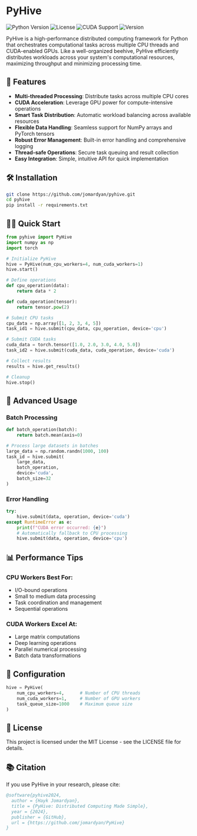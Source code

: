 # PyHive 

![Python Version](https://img.shields.io/badge/python-3.8%2B-blue)
![License](https://img.shields.io/badge/license-MIT-green)
![CUDA Support](https://img.shields.io/badge/CUDA-enabled-brightgreen)
![Version](https://img.shields.io/badge/version-1.0.0-blue)

PyHive is a high-performance distributed computing framework for Python that orchestrates computational tasks across multiple CPU threads and CUDA-enabled GPUs. Like a well-organized beehive, PyHive efficiently distributes workloads across your system's computational resources, maximizing throughput and minimizing processing time.

## 🚀 Features

- **Multi-threaded Processing**: Distribute tasks across multiple CPU cores
- **CUDA Acceleration**: Leverage GPU power for compute-intensive operations
- **Smart Task Distribution**: Automatic workload balancing across available resources
- **Flexible Data Handling**: Seamless support for NumPy arrays and PyTorch tensors
- **Robust Error Management**: Built-in error handling and comprehensive logging
- **Thread-safe Operations**: Secure task queuing and result collection
- **Easy Integration**: Simple, intuitive API for quick implementation

## 🛠️ Installation

```bash
git clone https://github.com/jomardyan/pyhive.git
cd pyhive
pip install -r requirements.txt
```

## 🏃‍♂️ Quick Start

```python
from pyhive import PyHive
import numpy as np
import torch

# Initialize PyHive
hive = PyHive(num_cpu_workers=4, num_cuda_workers=1)
hive.start()

# Define operations
def cpu_operation(data):
    return data * 2

def cuda_operation(tensor):
    return tensor.pow(2)

# Submit CPU tasks
cpu_data = np.array([1, 2, 3, 4, 5])
task_id1 = hive.submit(cpu_data, cpu_operation, device='cpu')

# Submit CUDA tasks
cuda_data = torch.tensor([1.0, 2.0, 3.0, 4.0, 5.0])
task_id2 = hive.submit(cuda_data, cuda_operation, device='cuda')

# Collect results
results = hive.get_results()

# Cleanup
hive.stop()
```

## 🎯 Advanced Usage

### Batch Processing

```python
def batch_operation(batch):
    return batch.mean(axis=0)

# Process large datasets in batches
large_data = np.random.randn(1000, 100)
task_id = hive.submit(
    large_data,
    batch_operation,
    device='cuda',
    batch_size=32
)
```

### Error Handling

```python
try:
    hive.submit(data, operation, device='cuda')
except RuntimeError as e:
    print(f"CUDA error occurred: {e}")
    # Automatically fallback to CPU processing
    hive.submit(data, operation, device='cpu')
```

## 📊 Performance Tips

### CPU Workers Best For:
- I/O-bound operations
- Small to medium data processing
- Task coordination and management
- Sequential operations

### CUDA Workers Excel At:
- Large matrix computations
- Deep learning operations
- Parallel numerical processing
- Batch data transformations

## 🔧 Configuration

```python
hive = PyHive(
    num_cpu_workers=4,      # Number of CPU threads
    num_cuda_workers=1,     # Number of GPU workers
    task_queue_size=1000    # Maximum queue size
)
```


## 📝 License

This project is licensed under the MIT License - see the LICENSE file for details.

## 📚 Citation

If you use PyHive in your research, please cite:

```bibtex
@software{pyhive2024,
  author = {Hayk Jomardyan},
  title = {PyHive: Distributed Computing Made Simple},
  year = {2024},
  publisher = {GitHub},
  url = {https://github.com/jomardyan/PyHive}
}
```
